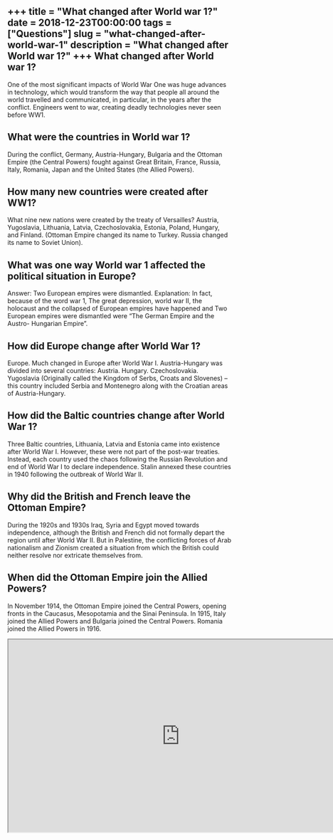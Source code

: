 +++
title = "What changed after World war 1?"
date = 2018-12-23T00:00:00
tags = ["Questions"]
slug = "what-changed-after-world-war-1"
description = "What changed after World war 1?"
+++
What changed after World war 1?
-------------------------------

One of the most significant impacts of World War One was huge advances in technology, which would transform the way that people all around the world travelled and communicated, in particular, in the years after the conflict. Engineers went to war, creating deadly technologies never seen before WW1.

What were the countries in World war 1?
---------------------------------------

During the conflict, Germany, Austria-Hungary, Bulgaria and the Ottoman Empire (the Central Powers) fought against Great Britain, France, Russia, Italy, Romania, Japan and the United States (the Allied Powers).

How many new countries were created after WW1?
----------------------------------------------

What nine new nations were created by the treaty of Versailles? Austria, Yugoslavia, Lithuania, Latvia, Czechoslovakia, Estonia, Poland, Hungary, and Finland. (Ottoman Empire changed its name to Turkey. Russia changed its name to Soviet Union).

What was one way World war 1 affected the political situation in Europe?
------------------------------------------------------------------------

Answer: Two European empires were dismantled. Explanation: In fact, because of the word war 1, The great depression, world war II, the holocaust and the collapsed of European empires have happened and Two European empires were dismantled were “The German Empire and the Austro- Hungarian Empire”.

How did Europe change after World War 1?
----------------------------------------

Europe. Much changed in Europe after World War I. Austria-Hungary was divided into several countries: Austria. Hungary. Czechoslovakia. Yugoslavia (Originally called the Kingdom of Serbs, Croats and Slovenes) – this country included Serbia and Montenegro along with the Croatian areas of Austria-Hungary.

How did the Baltic countries change after World War 1?
------------------------------------------------------

Three Baltic countries, Lithuania, Latvia and Estonia came into existence after World War I. However, these were not part of the post-war treaties. Instead, each country used the chaos following the Russian Revolution and end of World War I to declare independence. Stalin annexed these countries in 1940 following the outbreak of World War II.

Why did the British and French leave the Ottoman Empire?
--------------------------------------------------------

During the 1920s and 1930s Iraq, Syria and Egypt moved towards independence, although the British and French did not formally depart the region until after World War II. But in Palestine, the conflicting forces of Arab nationalism and Zionism created a situation from which the British could neither resolve nor extricate themselves from.

When did the Ottoman Empire join the Allied Powers?
---------------------------------------------------

In November 1914, the Ottoman Empire joined the Central Powers, opening fronts in the Caucasus, Mesopotamia and the Sinai Peninsula. In 1915, Italy joined the Allied Powers and Bulgaria joined the Central Powers. Romania joined the Allied Powers in 1916.

<iframe allow="accelerometer; autoplay; clipboard-write; encrypted-media; gyroscope; picture-in-picture" allowfullscreen="" class="__youtube_prefs__  epyt-is-override  no-lazyload" data-no-lazy="1" data-origheight="433" data-origwidth="770" data-skipgform_ajax_framebjll="" height="433" id="_ytid_84228" loading="lazy" src="https://www.youtube.com/embed/a8Fzxv98_cs?enablejsapi=1&autoplay=0&cc_load_policy=0&cc_lang_pref=&iv_load_policy=1&loop=0&modestbranding=0&rel=1&fs=1&playsinline=0&autohide=2&theme=dark&color=red&controls=1&" title="YouTube player" width="770"></iframe>